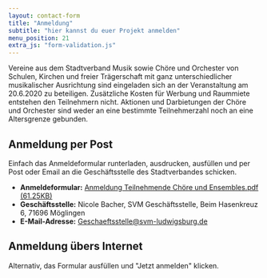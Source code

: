 ```yaml
---
layout: contact-form
title: "Anmeldung"
subtitle: "hier kannst du euer Projekt anmelden"
menu_position: 21
extra_js: "form-validation.js"
---
```

Vereine aus dem Stadtverband Musik sowie Chöre und Orchester von Schulen, Kirchen und freier
Trägerschaft mit ganz unterschiedlicher musikalischer Ausrichtung sind eingeladen sich an der 
Veranstaltung am 20.6.2020 zu beteiligen. Zusätzliche Kosten für Werbung und Raummiete
entstehen den Teilnehmern nicht. Aktionen und Darbietungen der Chöre und Orchester sind weder an
eine bestimmte Teilnehmerzahl noch an eine Altersgrenze gebunden.

## Anmeldung per Post
Einfach das Anmeldeformular runterladen, ausdrucken, ausfüllen 
und per Post oder Email an die Geschäftsstelle 
des Stadtverbandes schicken.

- __Anmeldeformular:__ [Anmeldung Teilnehmende Chöre und Ensembles.pdf (61.25KB)](https://www.svm-ludwigsburg.de/.cm4all/uproc.php/0/Anmeldung%20Teilnehmende%20Ch%C3%B6re%20und%20Ensembles.pdf?cdp=a&_=16db5a95ed8)
- __Geschäftsstelle:__ Nicole Bacher, SVM Geschäftsstelle, Beim Hasenkreuz 6, 71696 Möglingen  
- __E-Mail-Adresse:__ <a href="mailto:Geschaeftsstelle@svm-ludwigsburg.de"> Geschaeftsstelle@svm-ludwigsburg.de</a>

## Anmeldung übers Internet
Alternativ, das Formular ausfüllen und "Jetzt anmelden" klicken.
